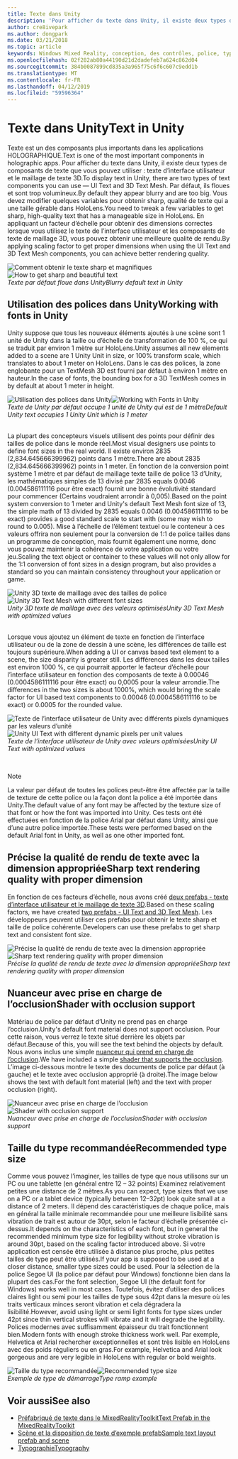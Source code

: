 ```yaml
---
title: Texte dans Unity
description: 'Pour afficher du texte dans Unity, il existe deux types de composants de texte que vous pouvez utiliser : texte d’interface utilisateur et le maillage de texte 3D.'
author: cre8ivepark
ms.author: dongpark
ms.date: 03/21/2018
ms.topic: article
keywords: Windows Mixed Reality, conception, des contrôles, police, typographie, l’interface utilisateur, l’expérience utilisateur
ms.openlocfilehash: 02f282ab80a44190d21d2dadefeb7a624c862d04
ms.sourcegitcommit: 384b0087899cd835a3a965f75c6f6c607c9edd1b
ms.translationtype: MT
ms.contentlocale: fr-FR
ms.lasthandoff: 04/12/2019
ms.locfileid: "59596364"
---
```

# <a name="text-in-unity"></a><span data-ttu-id="698d8-104">Texte dans Unity</span><span class="sxs-lookup"><span data-stu-id="698d8-104">Text in Unity</span></span>

<span data-ttu-id="698d8-105">Texte est un des composants plus importants dans les applications HOLOGRAPHIQUE.</span><span class="sxs-lookup"><span data-stu-id="698d8-105">Text is one of the most important components in holographic apps.</span></span> <span data-ttu-id="698d8-106">Pour afficher du texte dans Unity, il existe deux types de composants de texte que vous pouvez utiliser : texte d’interface utilisateur et le maillage de texte 3D.</span><span class="sxs-lookup"><span data-stu-id="698d8-106">To display text in Unity, there are two types of text components you can use — UI Text and 3D Text Mesh.</span></span> <span data-ttu-id="698d8-107">Par défaut, ils floues et sont trop volumineux.</span><span class="sxs-lookup"><span data-stu-id="698d8-107">By default they appear blurry and are too big.</span></span> <span data-ttu-id="698d8-108">Vous devez modifier quelques variables pour obtenir sharp, qualité de texte qui a une taille gérable dans HoloLens.</span><span class="sxs-lookup"><span data-stu-id="698d8-108">You need to tweak a few variables to get sharp, high-quality text that has a manageable size in HoloLens.</span></span> <span data-ttu-id="698d8-109">En appliquant un facteur d’échelle pour obtenir des dimensions correctes lorsque vous utilisez le texte de l’interface utilisateur et les composants de texte de maillage 3D, vous pouvez obtenir une meilleure qualité de rendu.</span><span class="sxs-lookup"><span data-stu-id="698d8-109">By applying scaling factor to get proper dimensions when using the UI Text and 3D Text Mesh components, you can achieve better rendering quality.</span></span>

<span data-ttu-id="698d8-110">![Comment obtenir le texte sharp et magnifiques](images/hug-text-02-640px.png)</span><span class="sxs-lookup"><span data-stu-id="698d8-110">![How to get sharp and beautiful text](images/hug-text-02-640px.png)</span></span><br>
<span data-ttu-id="698d8-111">*Texte par défaut floue dans Unity*</span><span class="sxs-lookup"><span data-stu-id="698d8-111">*Blurry default text in Unity*</span></span>

## <a name="working-with-fonts-in-unity"></a><span data-ttu-id="698d8-112">Utilisation des polices dans Unity</span><span class="sxs-lookup"><span data-stu-id="698d8-112">Working with fonts in Unity</span></span>

<span data-ttu-id="698d8-113">Unity suppose que tous les nouveaux éléments ajoutés à une scène sont 1 unité de Unity dans la taille ou d’échelle de transformation de 100 %, ce qui se traduit par environ 1 mètre sur HoloLens.</span><span class="sxs-lookup"><span data-stu-id="698d8-113">Unity assumes all new elements added to a scene are 1 Unity Unit in size, or 100% transform scale, which translates to about 1 meter on HoloLens.</span></span> <span data-ttu-id="698d8-114">Dans le cas des polices, la zone englobante pour un TextMesh 3D est fourni par défaut à environ 1 mètre en hauteur.</span><span class="sxs-lookup"><span data-stu-id="698d8-114">In the case of fonts, the bounding box for a 3D TextMesh comes in by default at about 1 meter in height.</span></span>

<span data-ttu-id="698d8-115">![Utilisation des polices dans Unity](images/640px-hug-text-03.png)</span><span class="sxs-lookup"><span data-stu-id="698d8-115">![Working with Fonts in Unity](images/640px-hug-text-03.png)</span></span><br>
<span data-ttu-id="698d8-116">*Texte de Unity par défaut occupe 1 unité de Unity qui est de 1 mètre*</span><span class="sxs-lookup"><span data-stu-id="698d8-116">*Default Unity text occupies 1 Unity Unit which is 1 meter*</span></span>

<br>
<span data-ttu-id="698d8-117">La plupart des concepteurs visuels utilisent des points pour définir des tailles de police dans le monde réel.</span><span class="sxs-lookup"><span data-stu-id="698d8-117">Most visual designers use points to define font sizes in the real world.</span></span> <span data-ttu-id="698d8-118">Il existe environ 2835 (2,834.645666399962) points dans 1 mètre.</span><span class="sxs-lookup"><span data-stu-id="698d8-118">There are about 2835 (2,834.645666399962) points in 1 meter.</span></span> <span data-ttu-id="698d8-119">En fonction de la conversion point système 1 mètre et par défaut de maillage texte taille de police 13 d’Unity, les mathématiques simples de 13 divisé par 2835 equals 0.0046 (0.004586111116 pour être exact) fournit une bonne évolutivité standard pour commencer (Certains voudraient arrondir à 0,005).</span><span class="sxs-lookup"><span data-stu-id="698d8-119">Based on the point system conversion to 1 meter and Unity's default Text Mesh font size of 13, the simple math of 13 divided by 2835 equals 0.0046 (0.004586111116 to be exact) provides a good standard scale to start with (some may wish to round to 0.005).</span></span> <span data-ttu-id="698d8-120">Mise à l’échelle de l’élément textuel ou le conteneur à ces valeurs offrira non seulement pour la conversion de 1:1 de police tailles dans un programme de conception, mais fournit également une norme, donc vous pouvez maintenir la cohérence de votre application ou votre jeu.</span><span class="sxs-lookup"><span data-stu-id="698d8-120">Scaling the text object or container to these values will not only allow for the 1:1 conversion of font sizes in a design program, but also provides a standard so you can maintain consistency throughout your application or game.</span></span>

<span data-ttu-id="698d8-121">![Unity 3D texte de maillage avec des tailles de police](images/hug-text-05-1000px.png)</span><span class="sxs-lookup"><span data-stu-id="698d8-121">![Unity 3D Text Mesh with different font sizes](images/hug-text-05-1000px.png)</span></span><br>
<span data-ttu-id="698d8-122">*Unity 3D texte de maillage avec des valeurs optimisés*</span><span class="sxs-lookup"><span data-stu-id="698d8-122">*Unity 3D Text Mesh with optimized values*</span></span>

<br>
<span data-ttu-id="698d8-123">Lorsque vous ajoutez un élément de texte en fonction de l’interface utilisateur ou de la zone de dessin à une scène, les différences de taille est toujours supérieure.</span><span class="sxs-lookup"><span data-stu-id="698d8-123">When adding a UI or canvas based text element to a scene, the size disparity is greater still.</span></span> <span data-ttu-id="698d8-124">Les différences dans les deux tailles est environ 1000 %, ce qui pourrait apporter le facteur d’échelle pour l’interface utilisateur en fonction des composants de texte à 0.00046 (0.0004586111116 pour être exact) ou 0,0005 pour la valeur arrondie.</span><span class="sxs-lookup"><span data-stu-id="698d8-124">The differences in the two sizes is about 1000%, which would bring the scale factor for UI based text components to 0.00046 (0.0004586111116 to be exact) or 0.0005 for the rounded value.</span></span>

<span data-ttu-id="698d8-125">![Texte de l’interface utilisateur de Unity avec différents pixels dynamiques par les valeurs d’unité](images/hug-text-04-1000px.png)</span><span class="sxs-lookup"><span data-stu-id="698d8-125">![Unity UI Text with different dynamic pixels per unit values](images/hug-text-04-1000px.png)</span></span><br>
<span data-ttu-id="698d8-126">*Texte de l’interface utilisateur de Unity avec valeurs optimisées*</span><span class="sxs-lookup"><span data-stu-id="698d8-126">*Unity UI Text with optimized values*</span></span>

<br>

>[!NOTE]
><span data-ttu-id="698d8-127">La valeur par défaut de toutes les polices peut-être être affectée par la taille de texture de cette police ou la façon dont la police a été importée dans Unity.</span><span class="sxs-lookup"><span data-stu-id="698d8-127">The default value of any font may be affected by the texture size of that font or how the font was imported into Unity.</span></span> <span data-ttu-id="698d8-128">Ces tests ont été effectuées en fonction de la police Arial par défaut dans Unity, ainsi que d’une autre police importée.</span><span class="sxs-lookup"><span data-stu-id="698d8-128">These tests were performed based on the default Arial font in Unity, as well as one other imported font.</span></span>

## <a name="sharp-text-rendering-quality-with-proper-dimension"></a><span data-ttu-id="698d8-129">Précise la qualité de rendu de texte avec la dimension appropriée</span><span class="sxs-lookup"><span data-stu-id="698d8-129">Sharp text rendering quality with proper dimension</span></span>

<span data-ttu-id="698d8-130">En fonction de ces facteurs d’échelle, nous avons créé [deux prefabs - texte d’interface utilisateur et le maillage de texte 3D](https://github.com/Microsoft/MixedRealityToolkit-Unity/tree/htk_release/Assets/HoloToolkit/UX/Prefabs).</span><span class="sxs-lookup"><span data-stu-id="698d8-130">Based on these scaling factors, we have created [two prefabs - UI Text and 3D Text Mesh](https://github.com/Microsoft/MixedRealityToolkit-Unity/tree/htk_release/Assets/HoloToolkit/UX/Prefabs).</span></span> <span data-ttu-id="698d8-131">Les développeurs peuvent utiliser ces prefabs pour obtenir le texte sharp et taille de police cohérente.</span><span class="sxs-lookup"><span data-stu-id="698d8-131">Developers can use these prefabs to get sharp text and consistent font size.</span></span>

<span data-ttu-id="698d8-132">![Précise la qualité de rendu de texte avec la dimension appropriée](images/hug-text-06-1000px.png)</span><span class="sxs-lookup"><span data-stu-id="698d8-132">![Sharp text rendering quality with proper dimension](images/hug-text-06-1000px.png)</span></span><br>
<span data-ttu-id="698d8-133">*Précise la qualité de rendu de texte avec la dimension appropriée*</span><span class="sxs-lookup"><span data-stu-id="698d8-133">*Sharp text rendering quality with proper dimension*</span></span>

## <a name="shader-with-occlusion-support"></a><span data-ttu-id="698d8-134">Nuanceur avec prise en charge de l’occlusion</span><span class="sxs-lookup"><span data-stu-id="698d8-134">Shader with occlusion support</span></span>

<span data-ttu-id="698d8-135">Matériau de police par défaut d’Unity ne prend pas en charge l’occlusion.</span><span class="sxs-lookup"><span data-stu-id="698d8-135">Unity's default font material does not support occlusion.</span></span> <span data-ttu-id="698d8-136">Pour cette raison, vous verrez le texte situé derrière les objets par défaut.</span><span class="sxs-lookup"><span data-stu-id="698d8-136">Because of this, you will see the text behind the objects by default.</span></span> <span data-ttu-id="698d8-137">Nous avons inclus une simple [nuanceur qui prend en charge de l’occlusion](https://github.com/Microsoft/MixedRealityToolkit-Unity/tree/htk_release/Assets/HoloToolkit/UX/Shaders).</span><span class="sxs-lookup"><span data-stu-id="698d8-137">We have included a simple [shader that supports the occlusion](https://github.com/Microsoft/MixedRealityToolkit-Unity/tree/htk_release/Assets/HoloToolkit/UX/Shaders).</span></span> <span data-ttu-id="698d8-138">L’image ci-dessous montre le texte des documents de police par défaut (à gauche) et le texte avec occlusion approprié (à droite).</span><span class="sxs-lookup"><span data-stu-id="698d8-138">The image below shows the text with default font material (left) and the text with proper occlusion (right).</span></span>

<span data-ttu-id="698d8-139">![Nuanceur avec prise en charge de l’occlusion](images/hug-text-07-1000px.png)</span><span class="sxs-lookup"><span data-stu-id="698d8-139">![Shader with occlusion support](images/hug-text-07-1000px.png)</span></span><br>
<span data-ttu-id="698d8-140">*Nuanceur avec prise en charge de l’occlusion*</span><span class="sxs-lookup"><span data-stu-id="698d8-140">*Shader with occlusion support*</span></span>

## <a name="recommended-type-size"></a><span data-ttu-id="698d8-141">Taille du type recommandée</span><span class="sxs-lookup"><span data-stu-id="698d8-141">Recommended type size</span></span>

<span data-ttu-id="698d8-142">Comme vous pouvez l’imaginer, les tailles de type que nous utilisons sur un PC ou une tablette (en général entre 12 – 32 points) Examinez relativement petites une distance de 2 mètres.</span><span class="sxs-lookup"><span data-stu-id="698d8-142">As you can expect, type sizes that we use on a PC or a tablet device (typically between 12–32pt) look quite small at a distance of 2 meters.</span></span> <span data-ttu-id="698d8-143">Il dépend des caractéristiques de chaque police, mais en général la taille minimale recommandée pour une meilleure lisibilité sans vibration de trait est autour de 30pt, selon le facteur d’échelle présentée ci-dessus.</span><span class="sxs-lookup"><span data-stu-id="698d8-143">It depends on the characteristics of each font, but in general the recommended minimum type size for legibility without stroke vibration is around 30pt, based on the scaling factor introduced above.</span></span> <span data-ttu-id="698d8-144">Si votre application est censée être utilisée à distance plus proche, plus petites tailles de type peut être utilisés.</span><span class="sxs-lookup"><span data-stu-id="698d8-144">If your app is supposed to be used at a closer distance, smaller type sizes could be used.</span></span> <span data-ttu-id="698d8-145">Pour la sélection de la police Segoe UI (la police par défaut pour Windows) fonctionne bien dans la plupart des cas.</span><span class="sxs-lookup"><span data-stu-id="698d8-145">For the font selection, Segoe UI (the default font for Windows) works well in most cases.</span></span> <span data-ttu-id="698d8-146">Toutefois, évitez d’utiliser des polices claires light ou semi pour les tailles de type sous 42pt dans la mesure où les traits verticaux minces seront vibration et cela dégradera la lisibilité.</span><span class="sxs-lookup"><span data-stu-id="698d8-146">However, avoid using light or semi light fonts for type sizes under 42pt since thin vertical strokes will vibrate and it will degrade the legibility.</span></span> <span data-ttu-id="698d8-147">Polices modernes avec suffisamment épaisseur du trait fonctionnent bien.</span><span class="sxs-lookup"><span data-stu-id="698d8-147">Modern fonts with enough stroke thickness work well.</span></span> <span data-ttu-id="698d8-148">Par exemple, Helvetica et Arial rechercher exceptionnelles et sont très lisible en HoloLens avec des poids réguliers ou en gras.</span><span class="sxs-lookup"><span data-stu-id="698d8-148">For example, Helvetica and Arial look gorgeous and are very legible in HoloLens with regular or bold weights.</span></span>

<span data-ttu-id="698d8-149">![Taille du type recommandée](images/hug-text-08-1000px.png)</span><span class="sxs-lookup"><span data-stu-id="698d8-149">![Recommended type size](images/hug-text-08-1000px.png)</span></span><br>
<span data-ttu-id="698d8-150">*Exemple de type de démarrage*</span><span class="sxs-lookup"><span data-stu-id="698d8-150">*Type ramp example*</span></span>

## <a name="see-also"></a><span data-ttu-id="698d8-151">Voir aussi</span><span class="sxs-lookup"><span data-stu-id="698d8-151">See also</span></span>
* [<span data-ttu-id="698d8-152">Préfabriqué de texte dans le MixedRealityToolkit</span><span class="sxs-lookup"><span data-stu-id="698d8-152">Text Prefab in the MixedRealityToolkit</span></span>](https://github.com/Microsoft/MixedRealityToolkit-Unity/tree/htk_release/Assets/HoloToolkit/UX/Prefabs)
* [<span data-ttu-id="698d8-153">Scène et la disposition de texte d’exemple prefab</span><span class="sxs-lookup"><span data-stu-id="698d8-153">Sample text layout prefab and scene</span></span>](https://github.com/Microsoft/MixedRealityToolkit-Unity/tree/htk_release/Assets/HoloToolkit-Examples/UX/Scenes)
* [<span data-ttu-id="698d8-154">Typographie</span><span class="sxs-lookup"><span data-stu-id="698d8-154">Typography</span></span>](typography.md)

 
